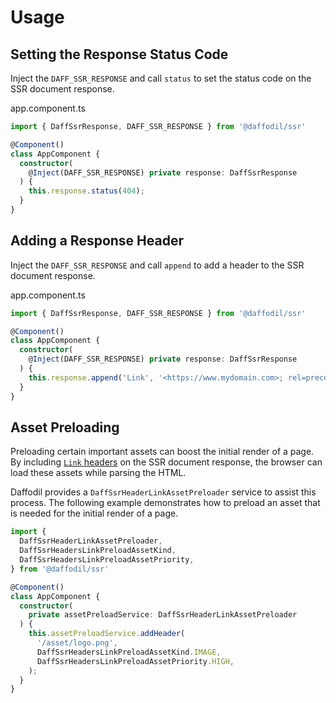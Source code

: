 # Usage

## Setting the Response Status Code
Inject the `DAFF_SSR_RESPONSE` and call `status` to set the status code on the SSR document response.

app.component.ts
```ts
import { DaffSsrResponse, DAFF_SSR_RESPONSE } from '@daffodil/ssr'

@Component()
class AppComponent {
  constructor(
    @Inject(DAFF_SSR_RESPONSE) private response: DaffSsrResponse
  ) {
    this.response.status(404);
  }
}
```

## Adding a Response Header
Inject the `DAFF_SSR_RESPONSE` and call `append` to add a header to the SSR document response.

app.component.ts
```ts
import { DaffSsrResponse, DAFF_SSR_RESPONSE } from '@daffodil/ssr'

@Component()
class AppComponent {
  constructor(
    @Inject(DAFF_SSR_RESPONSE) private response: DaffSsrResponse
  ) {
    this.response.append('Link', '<https://www.mydomain.com>; rel=preconnect');
  }
}
```

## Asset Preloading
Preloading certain important assets can boost the initial render of a page. By including [`Link` headers](https://developer.mozilla.org/en-US/docs/Web/HTTP/Headers/Link) on the SSR document response, the browser can load these assets while parsing the HTML.

Daffodil provides a `DaffSsrHeaderLinkAssetPreloader` service to assist this process. The following example demonstrates how to preload an asset that is needed for the initial render of a page.

```ts
import {
  DaffSsrHeaderLinkAssetPreloader,
  DaffSsrHeadersLinkPreloadAssetKind,
  DaffSsrHeadersLinkPreloadAssetPriority,
} from '@daffodil/ssr'

@Component()
class AppComponent {
  constructor(
    private assetPreloadService: DaffSsrHeaderLinkAssetPreloader
  ) {
    this.assetPreloadService.addHeader(
      '/asset/logo.png',
      DaffSsrHeadersLinkPreloadAssetKind.IMAGE,
      DaffSsrHeadersLinkPreloadAssetPriority.HIGH,
    );
  }
}
```